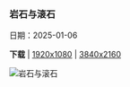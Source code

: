 ### 岩石与滚石

日期：2025-01-06

**下载**  |  [1920x1080](https://cn.bing.com/th?id=OHR.BouldersNZ_ZH-CN6750253580_1920x1080.jpg)  |  [3840x2160](https://cn.bing.com/th?id=OHR.BouldersNZ_ZH-CN6750253580_UHD.jpg)

![岩石与滚石](https://cn.bing.com/th?id=OHR.BouldersNZ_ZH-CN6750253580_1920x1080.jpg "日落时的摩拉基大圆石，南岛，新西兰 (© Douglas Pearson/eStock Photo)")

